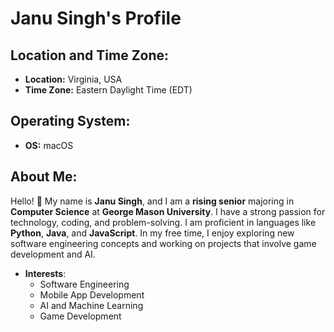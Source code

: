 # Janu Singh's Profile

## Location and Time Zone:
- **Location:** Virginia, USA
- **Time Zone:** Eastern Daylight Time (EDT)

## Operating System:
- **OS:** macOS

## About Me:
Hello! 👋 My name is **Janu Singh**, and I am a **rising senior** majoring in **Computer Science** at **George Mason University**. I have a strong passion for technology, coding, and problem-solving. I am proficient in languages like **Python**, **Java**, and **JavaScript**. In my free time, I enjoy exploring new software engineering concepts and working on projects that involve game development and AI.

- **Interests**:
  - Software Engineering
  - Mobile App Development
  - AI and Machine Learning
  - Game Development
